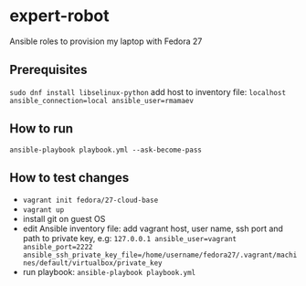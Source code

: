 # expert-robot
Ansible roles to provision my laptop with Fedora 27

## Prerequisites

`sudo dnf install libselinux-python`
add host to inventory file: `localhost ansible_connection=local ansible_user=rmamaev`

## How to run
`ansible-playbook playbook.yml --ask-become-pass`

## How to test changes
* `vagrant init fedora/27-cloud-base`
* `vagrant up`
* install git on guest OS
* edit Ansible inventory file: add vagrant host, user name, ssh port and path to private key, e.g:
    `127.0.0.1 ansible_user=vagrant ansible_port=2222 ansible_ssh_private_key_file=/home/username/fedora27/.vagrant/machines/default/virtualbox/private_key`
* run playbook: `ansible-playbook playbook.yml`
